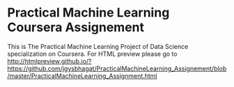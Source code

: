 # Practical Machine Learning Coursera Assignement
This is The Practical Machine Learning Project of Data Science specialization on Coursera.
For HTML preview please go to
http://htmlpreview.github.io/?https://github.com/jgysbhagat/PracticalMachineLearning_Assignement/blob/master/PracticalMachineLearning_Assignment.html
